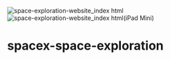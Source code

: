 ![space-exploration-website_index html](https://github.com/randjelovic-jelena/spacex-space-exploration/assets/125824089/6469f4f9-215c-4787-a5d6-cf32def86fab)
![space-exploration-website_index html(iPad Mini)](https://github.com/randjelovic-jelena/spacex-space-exploration/assets/125824089/b7be4d53-5631-44d6-99ad-cee7de69ec98)

# spacex-space-exploration
